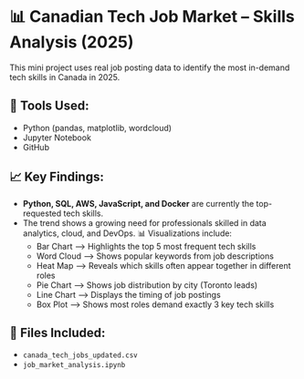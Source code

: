 # 📊 Canadian Tech Job Market – Skills Analysis (2025)

This mini project uses real job posting data to identify the most in-demand tech skills in Canada in 2025.

## 🔧 Tools Used:
- Python (pandas, matplotlib, wordcloud)
- Jupyter Notebook
- GitHub

## 📈 Key Findings:
- **Python, SQL, AWS, JavaScript, and Docker** are currently the top-requested tech skills.
- The trend shows a growing need for professionals skilled in data analytics, cloud, and DevOps.
  📊 Visualizations include:
  - Bar Chart –> Highlights the top 5 most frequent tech skills
  - Word Cloud –> Shows popular keywords from job descriptions
  - Heat Map –> Reveals which skills often appear together in different roles
  - Pie Chart –> Shows job distribution by city (Toronto leads)
  - Line Chart –> Displays the timing of job postings
  - Box Plot –> Shows most roles demand exactly 3 key tech skills

## 📂 Files Included:
- `canada_tech_jobs_updated.csv`
- `job_market_analysis.ipynb`
